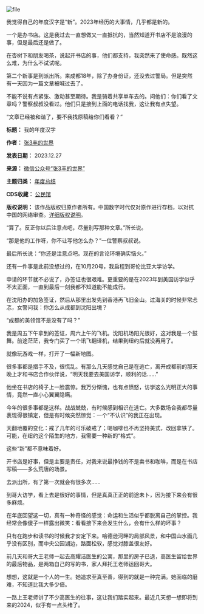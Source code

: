 ![file](https://chinadigitaltimes.net/chinese/files/2023/12/image-1703666936327.png)


我觉得自己的年度汉字是“新”。2023年经历的大事情，几乎都是新的。


一个是办书店。这是我过去一直想做又一直抵抗的，当然知道开书店不是浪漫的事，但是最后还是做了。


在杏树下和朋友喝茶，说起开书店的事，他们都支持，我突然来了使命感。既然这么难，为什么不试试呢。


第二个新事是到派出所。来成都18年，除了办身份证，还没去过警局。但是突然有一天因为一篇文章被喊过去了。


不能不说有点紧张、激动甚至期待。我是骑着共享单车去的。问他们：你们看了文章吗？警察叔叔没看过。他们只是接到上面的电话找我，这让我有点失望。


“文章已经被和谐了，要不我找原稿给你们看看？”




**标题：** 我的年度汉字  

**作者：** [张3丰的世界](https://chinadigitaltimes.net/space/张3丰的世界)  

**发表日期：** 2023.12.27  

**来源：** [微信公众号“张3丰的世界”](https://web.archive.org/web/https://mp.weixin.qq.com/s/dz-TvjPDvU2Ckca-dfR_kQ)  

**主题归类：** [年度总结](https://chinadigitaltimes.net/space/年度总结)  

**CDS收藏：** [公民馆](https://chinadigitaltimes.net/space/%E5%85%AC%E6%B0%91%E9%A6%86)  

**版权说明：** 该作品版权归原作者所有。中国数字时代仅对原作进行存档，以对抗中国的网络审查。[详细版权说明](https://chinadigitaltimes.net/chinese/copyright)。


“算了。反正你以后注意点吧，尽量别写那种文章。”所长说。


“那是他的工作呀，你不让写他怎么办？”一位警察叔叔说。


最后所长说：“你还是注意点吧。现在的言论环境确实恼火。”


还有一件事是此前没想过的，在10月20号，我启程到哥伦比亚大学访学。


申请的环节就不必说了，办签证也很艰难。更重要的是在2023年到美国访学似乎不太正面，一直到最后一刻我都不知道能不能成行。


在沈阳办的加急签证，然后从那里出发先到香港再飞旧金山。过海关的时候非常忐忑，女警问我：你怎么从成都到沈阳出境？


“成都的美领馆不是没有了吗？”


我是周五下午拿到的签证，周六上午的飞机。沈阳机场阳光很好，这对我是一个鼓舞。前途茫茫，我专门买了一个讯飞翻译机，结果到纽约后就没再用了。


就像玩游戏一样，打开了一幅新地图。


很多事都是措手不及，很慌乱。有那么几天感觉自己是在逃亡，离开成都前的那天晚上才和书店合作伙伴说，“明天我要去美国访学，顺利的话……”


他坐在书店的椅子上一脸震惊。我万分惭愧，也有点愤怒，访学这么光明正大的事情，竟然一直小心翼翼隐瞒。


今年的很多事都是这样。战战兢兢，有时候感到相识在逃亡。大多数场合我都尽量表现得很镇定，但是有时候突然惊觉：一个“不认识”的我正在出现。


天翻地覆的变化：戒了几年的可乐破戒了；喝咖啡也不再坚持美式，改回拿铁了。可能，在纽约这个陌生的地方，我需要一种新的“格式”。


这些“新”都不意味着好。


开书店是好事，但是主要是责任，对我来说最挣钱的不是卖书和咖啡，而是在书店写稿——多么荒唐的场景。


去派出所，有了第一次就会有很多次……


到哥大访学，看上去是很好的事情，但是真真正正的前途未卜，因为接下来会有很多麻烦。


在年底回望这一切，真有一种奇怪的感觉：命运和生活似乎都脱离自己的掌控。我经常会像傻子一样露出微笑：看看接下来会发生什么，会有什么样的坏事？


只有在跑步和读书的时候我才安定下来。哈德逊河畔的局部风景，和中国山水画几乎没有区别，而中央公园湖边，路面松软，感觉对膝盖很友好。


前几天和哥大王老师一起去高耀洁医生的公寓，那里的房子已退，高医生留给世界的最后物品，是两箱自己的写的书，家人拜托王老师运回哥大。


想想，这就是一个人的一生。她追求至真至善，得到的就是一种完满。她面临的磨难，不知道比我大多少倍。


一路上王老师讲了不少高医生的往事，这让我们踏实起来。最近几天想一想即将到来的2024，似乎有一点头绪了。

